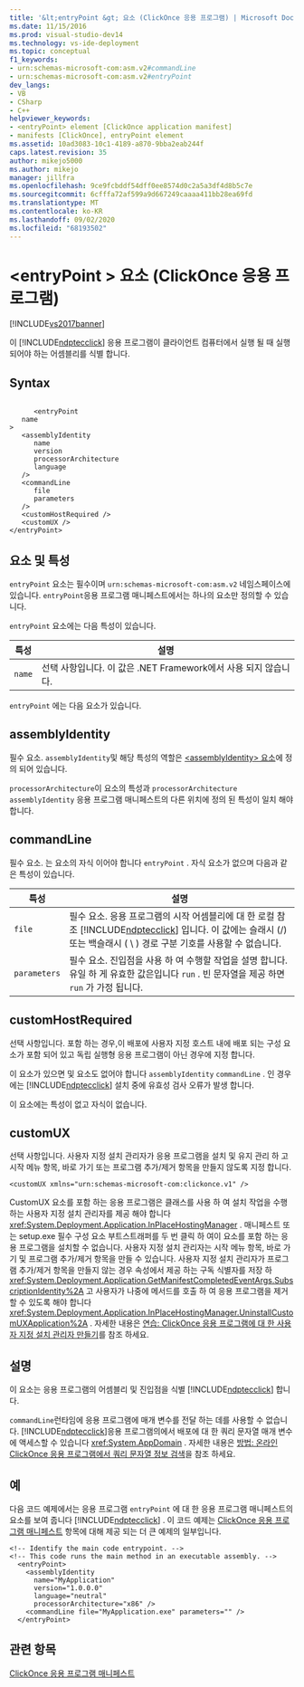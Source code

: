 ```yaml
---
title: '&lt;entryPoint &gt; 요소 (ClickOnce 응용 프로그램) | Microsoft Docs'
ms.date: 11/15/2016
ms.prod: visual-studio-dev14
ms.technology: vs-ide-deployment
ms.topic: conceptual
f1_keywords:
- urn:schemas-microsoft-com:asm.v2#commandLine
- urn:schemas-microsoft-com:asm.v2#entryPoint
dev_langs:
- VB
- CSharp
- C++
helpviewer_keywords:
- <entryPoint> element [ClickOnce application manifest]
- manifests [ClickOnce], entryPoint element
ms.assetid: 10ad3083-10c1-4189-a870-9bba2eab244f
caps.latest.revision: 35
author: mikejo5000
ms.author: mikejo
manager: jillfra
ms.openlocfilehash: 9ce9fcbddf54dff0ee8574d0c2a5a3df4d8b5c7e
ms.sourcegitcommit: 6cfffa72af599a9d667249caaaa411bb28ea69fd
ms.translationtype: MT
ms.contentlocale: ko-KR
ms.lasthandoff: 09/02/2020
ms.locfileid: "68193502"
---
```

# <a name="ltentrypointgt-element-clickonce-application"></a>&lt;entryPoint &gt; 요소 (ClickOnce 응용 프로그램)
[!INCLUDE[vs2017banner](../includes/vs2017banner.md)]

이 [!INCLUDE[ndptecclick](../includes/ndptecclick-md.md)] 응용 프로그램이 클라이언트 컴퓨터에서 실행 될 때 실행 되어야 하는 어셈블리를 식별 합니다.  
  
## <a name="syntax"></a>Syntax  
  
```  
  
      <entryPoint  
   name  
>  
   <assemblyIdentity  
      name  
      version  
      processorArchitecture  
      language  
   />  
   <commandLine  
      file  
      parameters  
   />  
   <customHostRequired />  
   <customUX />  
</entryPoint>  
```  
  
## <a name="elements-and-attributes"></a>요소 및 특성  
 `entryPoint` 요소는 필수이며 `urn:schemas-microsoft-com:asm.v2` 네임스페이스에 있습니다. `entryPoint`응용 프로그램 매니페스트에서는 하나의 요소만 정의할 수 있습니다.  
  
 `entryPoint` 요소에는 다음 특성이 있습니다.  
  
|특성|설명|  
|---------------|-----------------|  
|`name`|선택 사항입니다. 이 값은 .NET Framework에서 사용 되지 않습니다.|  
  
 `entryPoint` 에는 다음 요소가 있습니다.  
  
## <a name="assemblyidentity"></a>assemblyIdentity  
 필수 요소. `assemblyIdentity`및 해당 특성의 역할은 [ \<assemblyIdentity> 요소](../deployment/assemblyidentity-element-clickonce-application.md)에 정의 되어 있습니다.  
  
 `processorArchitecture`이 요소의 특성과 `processorArchitecture` `assemblyIdentity` 응용 프로그램 매니페스트의 다른 위치에 정의 된 특성이 일치 해야 합니다.  
  
## <a name="commandline"></a>commandLine  
 필수 요소. 는 요소의 자식 이어야 합니다 `entryPoint` . 자식 요소가 없으며 다음과 같은 특성이 있습니다.  
  
|특성|설명|  
|---------------|-----------------|  
|`file`|필수 요소. 응용 프로그램의 시작 어셈블리에 대 한 로컬 참조 [!INCLUDE[ndptecclick](../includes/ndptecclick-md.md)] 입니다. 이 값에는 슬래시 (/) 또는 백슬래시 ( \\ ) 경로 구분 기호를 사용할 수 없습니다.|  
|`parameters`|필수 요소. 진입점을 사용 하 여 수행할 작업을 설명 합니다. 유일 하 게 유효한 값은입니다 `run` . 빈 문자열을 제공 하면 `run` 가 가정 됩니다.|  
  
## <a name="customhostrequired"></a>customHostRequired  
 선택 사항입니다. 포함 하는 경우,이 배포에 사용자 지정 호스트 내에 배포 되는 구성 요소가 포함 되어 있고 독립 실행형 응용 프로그램이 아닌 경우에 지정 합니다.  
  
 이 요소가 있으면 및 요소도 없어야 합니다 `assemblyIdentity` `commandLine` . 인 경우에는 [!INCLUDE[ndptecclick](../includes/ndptecclick-md.md)] 설치 중에 유효성 검사 오류가 발생 합니다.  
  
 이 요소에는 특성이 없고 자식이 없습니다.  
  
## <a name="customux"></a>customUX  
 선택 사항입니다. 사용자 지정 설치 관리자가 응용 프로그램을 설치 및 유지 관리 하 고 시작 메뉴 항목, 바로 가기 또는 프로그램 추가/제거 항목을 만들지 않도록 지정 합니다.  
  
```  
<customUX xmlns="urn:schemas-microsoft-com:clickonce.v1" />  
```  
  
 CustomUX 요소를 포함 하는 응용 프로그램은 클래스를 사용 하 여 설치 작업을 수행 하는 사용자 지정 설치 관리자를 제공 해야 합니다 <xref:System.Deployment.Application.InPlaceHostingManager> . 매니페스트 또는 setup.exe 필수 구성 요소 부트스트래퍼를 두 번 클릭 하 여이 요소를 포함 하는 응용 프로그램을 설치할 수 없습니다. 사용자 지정 설치 관리자는 시작 메뉴 항목, 바로 가기 및 프로그램 추가/제거 항목을 만들 수 있습니다. 사용자 지정 설치 관리자가 프로그램 추가/제거 항목을 만들지 않는 경우 속성에서 제공 하는 구독 식별자를 저장 하 <xref:System.Deployment.Application.GetManifestCompletedEventArgs.SubscriptionIdentity%2A> 고 사용자가 나중에 메서드를 호출 하 여 응용 프로그램을 제거할 수 있도록 해야 합니다 <xref:System.Deployment.Application.InPlaceHostingManager.UninstallCustomUXApplication%2A> . 자세한 내용은 [연습: ClickOnce 응용 프로그램에 대 한 사용자 지정 설치 관리자 만들기](../deployment/walkthrough-creating-a-custom-installer-for-a-clickonce-application.md)를 참조 하세요.  
  
## <a name="remarks"></a>설명  
 이 요소는 응용 프로그램의 어셈블리 및 진입점을 식별 [!INCLUDE[ndptecclick](../includes/ndptecclick-md.md)] 합니다.  
  
 `commandLine`런타임에 응용 프로그램에 매개 변수를 전달 하는 데를 사용할 수 없습니다. [!INCLUDE[ndptecclick](../includes/ndptecclick-md.md)]응용 프로그램의에서 배포에 대 한 쿼리 문자열 매개 변수에 액세스할 수 있습니다 <xref:System.AppDomain> . 자세한 내용은 [방법: 온라인 ClickOnce 응용 프로그램에서 쿼리 문자열 정보 검색](../deployment/how-to-retrieve-query-string-information-in-an-online-clickonce-application.md)을 참조 하세요.  
  
## <a name="example"></a>예  
 다음 코드 예제에서는 응용 프로그램 `entryPoint` 에 대 한 응용 프로그램 매니페스트의 요소를 보여 줍니다 [!INCLUDE[ndptecclick](../includes/ndptecclick-md.md)] . 이 코드 예제는 [ClickOnce 응용 프로그램 매니페스트](../deployment/clickonce-application-manifest.md) 항목에 대해 제공 되는 더 큰 예제의 일부입니다.  
  
```  
<!-- Identify the main code entrypoint. -->  
<!-- This code runs the main method in an executable assembly. -->  
  <entryPoint>  
    <assemblyIdentity   
      name="MyApplication"   
      version="1.0.0.0"  
      language="neutral"  
      processorArchitecture="x86" />  
    <commandLine file="MyApplication.exe" parameters="" />  
  </entryPoint>  
```  
  
## <a name="see-also"></a>관련 항목  
 [ClickOnce 응용 프로그램 매니페스트](../deployment/clickonce-application-manifest.md)
